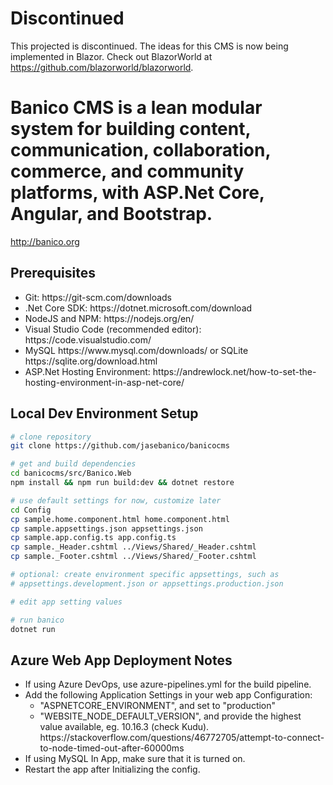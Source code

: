 # Discontinued
This projected is discontinued. The ideas for this CMS is now being implemented in Blazor.
Check out BlazorWorld at https://github.com/blazorworld/blazorworld.

# Banico CMS is a lean modular system for building content, communication, collaboration, commerce, and community platforms, with ASP.Net Core, Angular, and Bootstrap.

http://banico.org

## Prerequisites

<ul>
    <li>Git: https://git-scm.com/downloads</li>
    <li>.Net Core SDK: https://dotnet.microsoft.com/download</li>
    <li>NodeJS and NPM: https://nodejs.org/en/</li>
    <li>Visual Studio Code (recommended editor): https://code.visualstudio.com/</li>
    <li>MySQL https://www.mysql.com/downloads/ or SQLite https://sqlite.org/download.html</li> 
    <li>ASP.Net Hosting Environment: https://andrewlock.net/how-to-set-the-hosting-environment-in-asp-net-core/</li>
</ul>

## Local Dev Environment Setup

```bash
# clone repository
git clone https://github.com/jasebanico/banicocms

# get and build dependencies
cd banicocms/src/Banico.Web
npm install && npm run build:dev && dotnet restore

# use default settings for now, customize later
cd Config
cp sample.home.component.html home.component.html
cp sample.appsettings.json appsettings.json
cp sample.app.config.ts app.config.ts
cp sample._Header.cshtml ../Views/Shared/_Header.cshtml
cp sample._Footer.cshtml ../Views/Shared/_Footer.cshtml

# optional: create environment specific appsettings, such as
# appsettings.development.json or appsettings.production.json

# edit app setting values

# run banico
dotnet run
```

## Azure Web App Deployment Notes

<ul>
    <li>If using Azure DevOps, use azure-pipelines.yml for the build pipeline.</li>
    <li>Add the following Application Settings in your web app Configuration:
        <ul>
            <li>"ASPNETCORE_ENVIRONMENT", and set to "production"</li>
            <li>"WEBSITE_NODE_DEFAULT_VERSION", and provide the highest value available, eg. 10.16.3 (check Kudu). https://stackoverflow.com/questions/46772705/attempt-to-connect-to-node-timed-out-after-60000ms</li>
        </ul>
    </li>
    <li>If using MySQL In App, make sure that it is turned on.</li>
    <li>Restart the app after Initializing the config.</li>
</ul>
